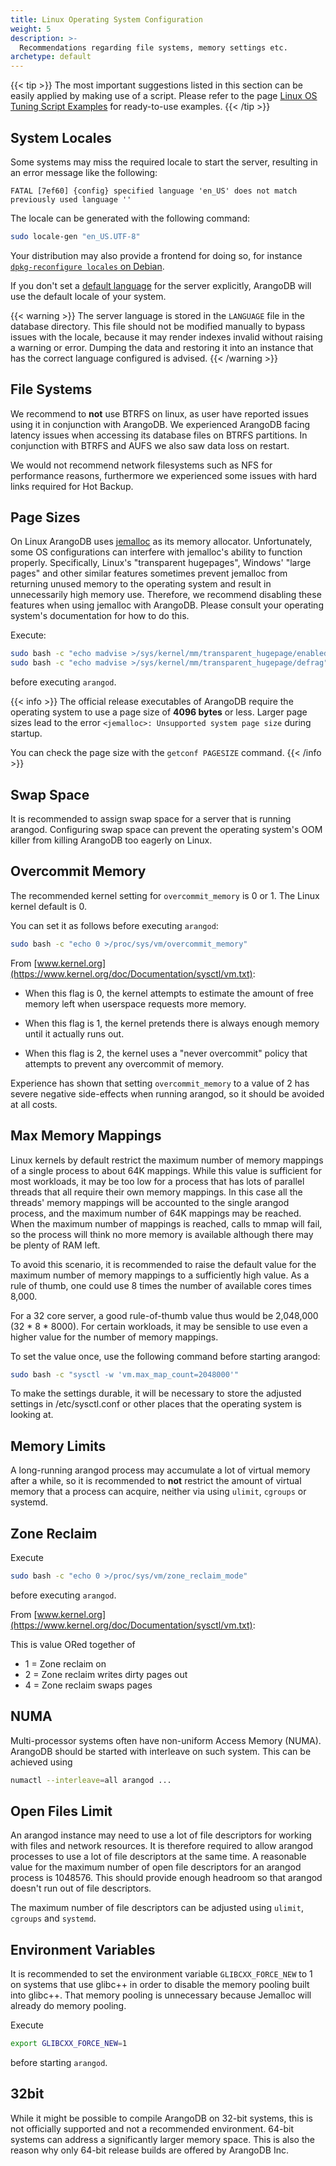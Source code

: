 ```yaml
---
title: Linux Operating System Configuration
weight: 5
description: >-
  Recommendations regarding file systems, memory settings etc.
archetype: default
---
```

{{< tip >}}
The most important suggestions listed in this section can be
easily applied by making use of a script. Please refer to the page
[Linux OS Tuning Script Examples](linux-os-tuning-script-examples.md) for
ready-to-use examples.
{{< /tip >}}

## System Locales

Some systems may miss the required locale to start the server, resulting in an
error message like the following:

```
FATAL [7ef60] {config} specified language 'en_US' does not match previously used language ''
```

The locale can be generated with the following command:

```bash
sudo locale-gen "en_US.UTF-8"
```

Your distribution may also provide a frontend for doing so, for instance
[`dpkg-reconfigure locales` on Debian](https://wiki.debian.org/Locale).

If you don't set a [default language](../../../core-topics/programs-and-tools/arangodb-server/options.md#--default-language)
for the server explicitly, ArangoDB will use the default locale of your system.

{{< warning >}}
The server language is stored in the `LANGUAGE` file in the database directory.
This file should not be modified manually to bypass issues with the locale,
because it may render indexes invalid without raising a warning or error.
Dumping the data and restoring it into an instance that has the correct
language configured is advised.
{{< /warning >}}

## File Systems

We recommend to **not** use BTRFS on linux, as user have reported issues using it in
conjunction with ArangoDB. We experienced ArangoDB facing latency issues when accessing
its database files on BTRFS partitions. In conjunction with BTRFS and AUFS we also saw
data loss on restart.

We would not recommend network filesystems such as NFS for performance reasons,
furthermore we experienced some issues with hard links required for Hot Backup.

## Page Sizes

On Linux ArangoDB uses [jemalloc](https://github.com/jemalloc/jemalloc) as
its memory allocator. Unfortunately, some OS configurations can interfere with
jemalloc's ability to function properly. Specifically, Linux's "transparent hugepages",
Windows' "large pages" and other similar features sometimes prevent jemalloc from
returning unused memory to the operating system and result in unnecessarily high
memory use. Therefore, we recommend disabling these features when using jemalloc with
ArangoDB. Please consult your operating system's documentation for how to do this.

Execute:

```bash
sudo bash -c "echo madvise >/sys/kernel/mm/transparent_hugepage/enabled"
sudo bash -c "echo madvise >/sys/kernel/mm/transparent_hugepage/defrag"
```

before executing `arangod`.

{{< info >}}
The official release executables of ArangoDB require the operating system
to use a page size of **4096 bytes** or less.
Larger page sizes lead to the error `<jemalloc>: Unsupported system page size`
during startup.

You can check the page size with the `getconf PAGESIZE` command.
{{< /info >}}

## Swap Space

It is recommended to assign swap space for a server that is running arangod.
Configuring swap space can prevent the operating system's OOM killer from
killing ArangoDB too eagerly on Linux.

## Overcommit Memory

The recommended kernel setting for `overcommit_memory` is 0 or 1.
The Linux kernel default is 0.

You can set it as follows before executing `arangod`:

```bash
sudo bash -c "echo 0 >/proc/sys/vm/overcommit_memory"
```

From [www.kernel.org](https://www.kernel.org/doc/Documentation/sysctl/vm.txt):

- When this flag is 0, the kernel attempts to estimate the amount
  of free memory left when userspace requests more memory.

- When this flag is 1, the kernel pretends there is always enough
  memory until it actually runs out.

- When this flag is 2, the kernel uses a "never overcommit"
  policy that attempts to prevent any overcommit of memory.

Experience has shown that setting `overcommit_memory` to a value of 2 has severe
negative side-effects when running arangod, so it should be avoided at all costs.

## Max Memory Mappings

Linux kernels by default restrict the maximum number of memory mappings of a
single process to about 64K mappings. While this value is sufficient for most
workloads, it may be too low for a process that has lots of parallel threads
that all require their own memory mappings. In this case all the threads'
memory mappings will be accounted to the single arangod process, and the
maximum number of 64K mappings may be reached. When the maximum number of
mappings is reached, calls to mmap will fail, so the process will think no
more memory is available although there may be plenty of RAM left.

To avoid this scenario, it is recommended to raise the default value for the
maximum number of memory mappings to a sufficiently high value. As a rule of
thumb, one could use 8 times the number of available cores times 8,000.

For a 32 core server, a good rule-of-thumb value thus would be 2,048,000
(32 * 8 * 8000). For certain workloads, it may be sensible to use even a higher
value for the number of memory mappings.

To set the value once, use the following command before starting arangod:

```bash
sudo bash -c "sysctl -w 'vm.max_map_count=2048000'"
```

To make the settings durable, it will be necessary to store the adjusted
settings in /etc/sysctl.conf or other places that the operating system is
looking at.

## Memory Limits

A long-running arangod process may accumulate a lot of virtual memory after a
while, so it is recommended to **not** restrict the amount of virtual memory
that a process can acquire, neither via using `ulimit`, `cgroups` or systemd.

## Zone Reclaim

Execute

```bash
sudo bash -c "echo 0 >/proc/sys/vm/zone_reclaim_mode"
```

before executing `arangod`.

From [www.kernel.org](https://www.kernel.org/doc/Documentation/sysctl/vm.txt):

This is value ORed together of

- 1 = Zone reclaim on
- 2 = Zone reclaim writes dirty pages out
- 4 = Zone reclaim swaps pages

## NUMA

Multi-processor systems often have non-uniform Access Memory (NUMA). ArangoDB
should be started with interleave on such system. This can be achieved using

```bash
numactl --interleave=all arangod ...
```

## Open Files Limit

An arangod instance may need to use a lot of file descriptors for working with
files and network resources. It is therefore required to allow arangod processes
to use a lot of file descriptors at the same time. A reasonable value for the
maximum number of open file descriptors for an arangod process is 1048576. This
should provide enough headroom so that arangod doesn't run out of file descriptors.

The maximum number of file descriptors can be adjusted using `ulimit`, `cgroups`
and `systemd`.

## Environment Variables

It is recommended to set the environment variable `GLIBCXX_FORCE_NEW` to 1 on
systems that use glibc++ in order to disable the memory pooling built into
glibc++. That memory pooling is unnecessary because Jemalloc will already do
memory pooling.

Execute

```bash
export GLIBCXX_FORCE_NEW=1
```

before starting `arangod`.

## 32bit

While it might be possible to compile ArangoDB on 32-bit systems, this is not
officially supported and not a recommended environment. 64-bit systems can address
a significantly larger memory space. This is also the reason why only 64-bit
release builds are offered by ArangoDB Inc.
